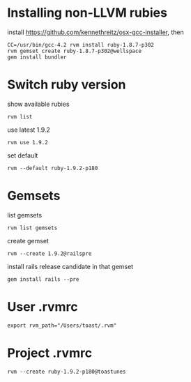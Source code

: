 # Installing non-LLVM rubies

install https://github.com/kennethreitz/osx-gcc-installer, then

    CC=/usr/bin/gcc-4.2 rvm install ruby-1.8.7-p302
    rvm gemset create ruby-1.8.7-p302@wellspace
    gem install bundler

# Switch ruby version

show available rubies

    rvm list

use latest 1.9.2

    rvm use 1.9.2

set default

    rvm --default ruby-1.9.2-p180
  
# Gemsets
  
list gemsets

    rvm list gemsets

create gemset

    rvm --create 1.9.2@railspre

install rails release candidate in that gemset

    gem install rails --pre

# User .rvmrc

    export rvm_path="/Users/toast/.rvm"

# Project .rvmrc

    rvm --create ruby-1.9.2-p180@toastunes
